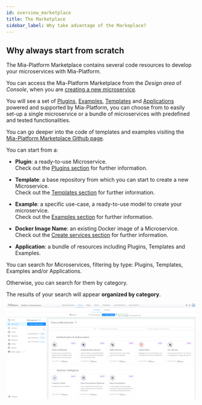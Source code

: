 ```yaml
---
id: overview_marketplace
title: The Marketplace
sidebar_label: Why take advantage of the Markeplace?
---
```

## Why always start from scratch

The Mia-Platform Marketplace contains several code resources to develop your microservices with Mia-Platform.

You can access the Mia-Platform Marketplace from the *Design area* of *Console*, when you are [creating a new microservice](./../development_suite/api-console/api-design/services.md#how-to-create-a-microservice-from-an-example-or-from-a-template).

You will see a set of [Plugins](../runtime_suite/mia-platform-plugins.md), [Examples](./examples/mia_examples.md), [Templates](./templates/mia_templates.md) and [Applications](./applications/mia_applications.md) powered and supported by Mia-Platform, you can choose from to easily set-up a single microservice or a bundle of microservices with predefined and tested functionalities.

You can go deeper into the code of templates and examples visiting the [Mia-Platform Marketplace Github page](https://github.com/mia-platform-marketplace).

You can start from a:

* **Plugin**: a ready-to-use Microservice.  
Check out the [Plugins section](../runtime_suite/mia-platform-plugins.md) for further information.

* **Template**: a base repository from which you can start to create a new Microservice.  
Check out the [Templates section](./templates/mia_templates.md) for further information.

* **Example**: a specific use-case, a ready-to-use model to create your microservice.  
Check out the [Examples section](./examples/mia_examples.md) for further information.

* **Docker Image Name**: an existing Docker image of a Microservice.  
Check out the [Create services section](./../development_suite/api-console/api-design/services.md#how-to-create-a-microservice-from-a-docker-image) for further information.

* **Application**: a bundle of resources including Plugins, Templates and Examples.

You can search for Microservices, filtering by type: Plugins, Templates, Examples and/or Applications.

Otherwise, you can search for them by category.

The results of your search will appear **organized by category**.

![new-examples](./../development_suite/api-console/api-design/img/Marketplace-categories.PNG)
